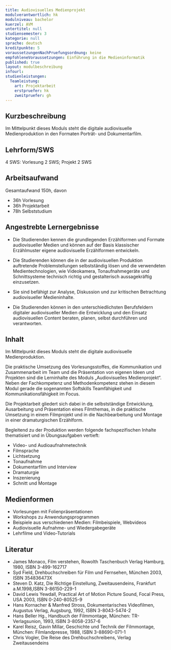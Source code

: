 ```yaml
---
title: Audiovisuelles Medienprojekt
modulverantwortlich: hk
modulniveau: bachelor
kuerzel: AVM
untertitel: null
studiensemester: 3
kategorie: null
sprache: deutsch
kreditpunkte: 5
voraussetzungenNachPruefungsordnung: keine
empfohleneVoraussetzungen: Einführung in die Medieninformatik
published: true
layout: modulbeschreibung
infourl: 
studienleistungen:
  Teamleistung:
    art: Projektarbeit
    erstpruefer: hk
    zweitpruefer: gh
---
```


## Kurzbeschreibung
Im Mittelpunkt dieses Moduls steht die digitale audiovisuelle Medienproduktion in den Formaten Porträt- und Dokumentarfilm.


## Lehrform/SWS
4 SWS: Vorlesung 2 SWS; Projekt 2 SWS

## Arbeitsaufwand
Gesamtaufwand 150h, davon
- 36h Vorlesung
- 36h Projektarbeit
- 78h Selbststudium


## Angestrebte Lernergebnisse
- Die Studierenden kennen die grundlegenden Erzählformen und Formate audiovisueller Medien und können auf der Basis klassischer Erzählmuster eigene audiovisuelle Erzählformen entwickeln. 

- Die Studierenden können die in der audiovisuellen Produktion auftretende Problemstellungen selbstständig lösen und die verwendeten Medientechnologien, wie Videokamera, Tonaufnahmegeräte und Schnittsysteme technisch richtig und gestalterisch aussagekräftig einzusetzen.

- Sie sind befähigt zur Analyse, Diskussion und zur kritischen Betrachtung audiovisueller Medieninhalte.

- Die Studierenden können in den unterschiedlichsten Berufsfeldern digitaler audiovisueller Medien die Entwicklung und den Einsatz audiovisuellen Content beraten, planen, selbst durchführen und verantworten.


## Inhalt
Im Mittelpunkt dieses Moduls steht die digitale audiovisuelle Medienproduktion.

Die praktische Umsetzung des Vorlesungsstoffes, die Kommunikation und Zusammenarbeit im Team  und die Präsentation von eigenen Ideen und Projekten sind die Lerninhalte des Moduls „Audiovisuelles Medienprojekt“. Neben der Fachkompetenz und Methodenkompetenz stehen in diesem Modul gerade die sogenannten Softskills Teamfähigkeit und Kommunikationsfähigkeit im Focus.

Die Projektarbeit gliedert sich dabei in die selbstständige Entwicklung, Ausarbeitung und Präsentation eines Filmthemas, in die praktische Umsetzung in einem Filmprojekt und in die Nachbearbeitung und Montage in einer dramaturgischen Erzählform.

Begleitend zu der Produktion werden folgende fachspezifischen Inhalte thematisiert und in Übungsaufgaben vertieft:

- Video- und Audioaufnahmetechnik
- Filmsprache
- Lichtsetzung
- Tonaufnahme
- Dokumentarfilm und Interview
- Dramaturgie
- Inszenierung
- Schnitt und Montage

## Medienformen
- Vorlesungen mit Folienpräsentationen
- Workshops zu Anwendungsprogrammen
- Beispiele aus verschiedenen Medien: Filmbeispiele, Webvideos
- Audiovisuelle Aufnahme- und Wiedergabegeräte
- Lehrfilme und Video-Tutorials

## Literatur
- James Monaco, Film verstehen, Rowolth Taschenbuch Verlag Hamburg, 1980, ISBN 3-499-162717
- Syd Field, Drehbuchschreiben für Film und Fernsehen, München 2003, ISBN 354836473X
- Steven D. Katz, Die Richtige Einstellung, Zweitausendeins, Frankfurt a.M.1998,ISBN 3-86150-229-1
- David Lewis Yewdall, Practical Art of Motion Picture Sound, Focal Press, USA 2003, ISBN 0-240-80525-9
- Hans Kornacher & Manfred Stross, Dokumentarisches Videofilmen, Augustus Verlag, Augsburg, 1992, ISBN 3-8043-5474-2
- Hans Beller Hg., Handbuch der Filmmontage, München: TR-Verlagsunion, 1993, ISBN 3-8058-2357-6
- Karel Reisz, Gavin Millar, Geschichte und Technik der Filmmontage, München: Filmlandpresse, 1988, ISBN 3-88690-071-1
- Chris Vogler, Die Reise des Drehbuchschreibens, Verlag Zweitausendeins

